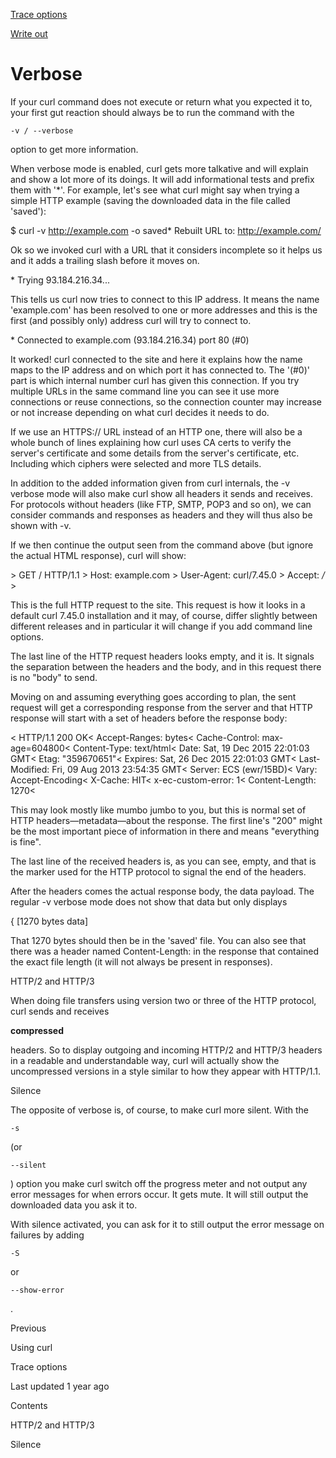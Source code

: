 <a href="verbose/trace.html" class="navButton-94f2579c--pageItemWithChildrenNested-2c5d8183--navButtonClickable-161b88ca">

<span class="text-4505230f--UIH300-2063425d--textContentFamily-49a318e1--navButtonLabel-14a4968f">Trace options</span>

</a>

<a href="verbose/writeout.html" class="navButton-94f2579c--pageItemWithChildrenNested-2c5d8183--navButtonClickable-161b88ca">

<span class="text-4505230f--UIH300-2063425d--textContentFamily-49a318e1--navButtonLabel-14a4968f">Write out</span>

</a>

</a>

# <span class="text-4505230f--DisplayH900-bfb998fa--textContentFamily-49a318e1">Verbose</span>

<span class="text-4505230f--UIH300-2063425d--textUIFamily-5ebd8e40--text-8ee2c8b2">

</span>

<span class="text-4505230f--UIH300-2063425d--textUIFamily-5ebd8e40--text-8ee2c8b2">

</span>

<span class="text-4505230f--TextH400-3033861f--textContentFamily-49a318e1">

<span data-key="7b12661d0d2e4daeb99e931d2085ddf5">

<span data-offset-key="7b12661d0d2e4daeb99e931d2085ddf5:0">If your curl command does not execute or return what you expected it to, your first gut reaction should always be to run the command with the </span>

<span data-offset-key="7b12661d0d2e4daeb99e931d2085ddf5:1">`-v / --verbose`</span>

<span data-offset-key="7b12661d0d2e4daeb99e931d2085ddf5:2"> option to get more information.</span>

</span>

</span>

<span class="text-4505230f--TextH400-3033861f--textContentFamily-49a318e1">

<span data-key="fff131e4e6ef4200af9ad7f28fe6228c">

<span data-offset-key="fff131e4e6ef4200af9ad7f28fe6228c:0">When verbose mode is enabled, curl gets more talkative and will explain and show a lot more of its doings. It will add informational tests and prefix them with '\*'. For example, let's see what curl might say when trying a simple HTTP example (saving the downloaded data in the file called 'saved'):</span>

</span>

</span>    $ curl -v http://example.com -o saved* Rebuilt URL to: http://example.com/<span class="text-4505230f--TextH400-3033861f--textContentFamily-49a318e1">

<span data-key="fc28095d02484cbb9265442690c527f5">

<span data-offset-key="fc28095d02484cbb9265442690c527f5:0">Ok so we invoked curl with a URL that it considers incomplete so it helps us and it adds a trailing slash before it moves on.</span>

</span>

</span>        *   Trying 93.184.216.34...<span class="text-4505230f--TextH400-3033861f--textContentFamily-49a318e1">

<span data-key="c56a047ab88c4b61adcbec97b43412a0">

<span data-offset-key="c56a047ab88c4b61adcbec97b43412a0:0">This tells us curl now tries to connect to this IP address. It means the name 'example.com' has been resolved to one or more addresses and this is the first (and possibly only) address curl will try to connect to.</span>

</span>

</span>        * Connected to example.com (93.184.216.34) port 80 (#0)<span class="text-4505230f--TextH400-3033861f--textContentFamily-49a318e1">

<span data-key="d744288b658a4f68aff8002c5717af3c">

<span data-offset-key="d744288b658a4f68aff8002c5717af3c:0">It worked! curl connected to the site and here it explains how the name maps to the IP address and on which port it has connected to. The '(\#0)' part is which internal number curl has given this connection. If you try multiple URLs in the same command line you can see it use more connections or reuse connections, so the connection counter may increase or not increase depending on what curl decides it needs to do.</span>

</span>

</span>

<span class="text-4505230f--TextH400-3033861f--textContentFamily-49a318e1">

<span data-key="ed0a349ed21b46ce85aa29458caa4382">

<span data-offset-key="ed0a349ed21b46ce85aa29458caa4382:0">If we use an HTTPS:// URL instead of an HTTP one, there will also be a whole bunch of lines explaining how curl uses CA certs to verify the server's certificate and some details from the server's certificate, etc. Including which ciphers were selected and more TLS details.</span>

</span>

</span>

<span class="text-4505230f--TextH400-3033861f--textContentFamily-49a318e1">

<span data-key="e8f41e04bab94a5f953723915745646c">

<span data-offset-key="e8f41e04bab94a5f953723915745646c:0">In addition to the added information given from curl internals, the -v verbose mode will also make curl show all headers it sends and receives. For protocols without headers (like FTP, SMTP, POP3 and so on), we can consider commands and responses as headers and they will thus also be shown with -v.</span>

</span>

</span>

<span class="text-4505230f--TextH400-3033861f--textContentFamily-49a318e1">

<span data-key="20b70d406e434d99a5956e527e8700b7">

<span data-offset-key="20b70d406e434d99a5956e527e8700b7:0">If we then continue the output seen from the command above (but ignore the actual HTML response), curl will show:</span>

</span>

</span>        > GET / HTTP/1.1    > Host: example.com    > User-Agent: curl/7.45.0    > Accept: */*    >

<span class="text-4505230f--TextH400-3033861f--textContentFamily-49a318e1">

<span data-key="2921405fe5b64e6591ad8af4106ea024">

<span data-offset-key="2921405fe5b64e6591ad8af4106ea024:0">This is the full HTTP request to the site. This request is how it looks in a default curl 7.45.0 installation and it may, of course, differ slightly between different releases and in particular it will change if you add command line options.</span>

</span>

</span>

<span class="text-4505230f--TextH400-3033861f--textContentFamily-49a318e1">

<span data-key="9e547c29ec2f435a954ebea71db9f56c">

<span data-offset-key="9e547c29ec2f435a954ebea71db9f56c:0">The last line of the HTTP request headers looks empty, and it is. It signals the separation between the headers and the body, and in this request there is no "body" to send.</span>

</span>

</span>

<span class="text-4505230f--TextH400-3033861f--textContentFamily-49a318e1">

<span data-key="84517311d276494db9dc6cbb9b153825">

<span data-offset-key="84517311d276494db9dc6cbb9b153825:0">Moving on and assuming everything goes according to plan, the sent request will get a corresponding response from the server and that HTTP response will start with a set of headers before the response body:</span>

</span>

</span>    < HTTP/1.1 200 OK< Accept-Ranges: bytes< Cache-Control: max-age=604800< Content-Type: text/html< Date: Sat, 19 Dec 2015 22:01:03 GMT< Etag: "359670651"< Expires: Sat, 26 Dec 2015 22:01:03 GMT< Last-Modified: Fri, 09 Aug 2013 23:54:35 GMT< Server: ECS (ewr/15BD)< Vary: Accept-Encoding< X-Cache: HIT< x-ec-custom-error: 1< Content-Length: 1270<<span class="text-4505230f--TextH400-3033861f--textContentFamily-49a318e1">

<span data-key="19759e1392244c6b807b76469e361a7f">

<span data-offset-key="19759e1392244c6b807b76469e361a7f:0">This may look mostly like mumbo jumbo to you, but this is normal set of HTTP headers—metadata—about the response. The first line's "200" might be the most important piece of information in there and means "everything is fine".</span>

</span>

</span>

<span class="text-4505230f--TextH400-3033861f--textContentFamily-49a318e1">

<span data-key="090a1cc096f34745b0c9d212995f7639">

<span data-offset-key="090a1cc096f34745b0c9d212995f7639:0">The last line of the received headers is, as you can see, empty, and that is the marker used for the HTTP protocol to signal the end of the headers.</span>

</span>

</span>

<span class="text-4505230f--TextH400-3033861f--textContentFamily-49a318e1">

<span data-key="8b1e791353614b27bfcda995b743ca46">

<span data-offset-key="8b1e791353614b27bfcda995b743ca46:0">After the headers comes the actual response body, the data payload. The regular -v verbose mode does not show that data but only displays</span>

</span>

</span>    { [1270 bytes data]<span class="text-4505230f--TextH400-3033861f--textContentFamily-49a318e1">

<span data-key="39874ecf128943fea10c2b091abc02d2">

<span data-offset-key="39874ecf128943fea10c2b091abc02d2:0">That 1270 bytes should then be in the 'saved' file. You can also see that there was a header named Content-Length: in the response that contained the exact file length (it will not always be present in responses).</span>

</span>

</span>

<span class="text-4505230f--HeadingH700-04e1a2a3--textContentFamily-49a318e1">

<span data-key="e88112effa354ecbabcf419d43e5cf64">

<span data-offset-key="e88112effa354ecbabcf419d43e5cf64:0">HTTP/2 and HTTP/3</span>

</span>

</span>

<span class="text-4505230f--TextH400-3033861f--textContentFamily-49a318e1">

<span data-key="385ccb859c12413897f69ffd42e0fa2f">

<span data-offset-key="385ccb859c12413897f69ffd42e0fa2f:0">When doing file transfers using version two or three of the HTTP protocol, curl sends and receives </span>

<span data-offset-key="385ccb859c12413897f69ffd42e0fa2f:1">**compressed**</span>

<span data-offset-key="385ccb859c12413897f69ffd42e0fa2f:2"> headers. So to display outgoing and incoming HTTP/2 and HTTP/3 headers in a readable and understandable way, curl will actually show the uncompressed versions in a style similar to how they appear with HTTP/1.1.</span>

</span>

</span>

<span class="text-4505230f--HeadingH700-04e1a2a3--textContentFamily-49a318e1">

<span data-key="51079c8a546840a7b667d20668e18514">

<span data-offset-key="51079c8a546840a7b667d20668e18514:0">Silence</span>

</span>

</span>

<span class="text-4505230f--TextH400-3033861f--textContentFamily-49a318e1">

<span data-key="d0cc0780025b450f87451b253c84f2be">

<span data-offset-key="d0cc0780025b450f87451b253c84f2be:0">The opposite of verbose is, of course, to make curl more silent. With the </span>

<span data-offset-key="d0cc0780025b450f87451b253c84f2be:1">`-s`</span>

<span data-offset-key="d0cc0780025b450f87451b253c84f2be:2"> (or </span>

<span data-offset-key="d0cc0780025b450f87451b253c84f2be:3">`--silent`</span>

<span data-offset-key="d0cc0780025b450f87451b253c84f2be:4">) option you make curl switch off the progress meter and not output any error messages for when errors occur. It gets mute. It will still output the downloaded data you ask it to.</span>

</span>

</span>

<span class="text-4505230f--TextH400-3033861f--textContentFamily-49a318e1">

<span data-key="6e0dbfef0516469288428b9e635890f0">

<span data-offset-key="6e0dbfef0516469288428b9e635890f0:0">With silence activated, you can ask for it to still output the error message on failures by adding </span>

<span data-offset-key="6e0dbfef0516469288428b9e635890f0:1">`-S`</span>

<span data-offset-key="6e0dbfef0516469288428b9e635890f0:2"> or </span>

<span data-offset-key="6e0dbfef0516469288428b9e635890f0:3">`--show-error`</span>

<span data-offset-key="6e0dbfef0516469288428b9e635890f0:4">.</span>

</span>

</span>

<a href="../usingcurl.html" class="reset-3c756112--card-6570f064--whiteCard-fff091a4--cardPrevious-56a5e674">

</a>

<span class="text-4505230f--TextH200-a3425406--textContentFamily-49a318e1">Previous</span>

<span class="text-4505230f--UIH400-4e41e82a--textContentFamily-49a318e1">Using curl</span>

<a href="verbose/trace.html" class="reset-3c756112--card-6570f064--whiteCard-fff091a4--cardNext-19241c42">

</a>

<span class="text-4505230f--UIH400-4e41e82a--textContentFamily-49a318e1">Trace options</span>

<span class="text-4505230f--TextH200-a3425406--textContentFamily-49a318e1">Last updated 1 year ago</span>

<span class="text-4505230f--InfoH100-1e92e1d1--textContentFamily-49a318e1">Contents</span>

<a href="verbose.html#http-2-and-http-3" class="reset-3c756112--menuItem-aa02f6ec--menuItemLight-757d5235--menuItemInline-173bdf97--pageTocItem-f4427024">

</a>

<span class="text-4505230f--UIH300-2063425d--textContentFamily-49a318e1">

<span class="text-4505230f--UIH200-50ead35f--textContentFamily-49a318e1">HTTP/2 and HTTP/3</span>

</span>

<a href="verbose.html#silence" class="reset-3c756112--menuItem-aa02f6ec--menuItemLight-757d5235--menuItemInline-173bdf97--pageTocItem-f4427024">

</a>

<span class="text-4505230f--UIH300-2063425d--textContentFamily-49a318e1">

<span class="text-4505230f--UIH200-50ead35f--textContentFamily-49a318e1">Silence</span>

</span>
